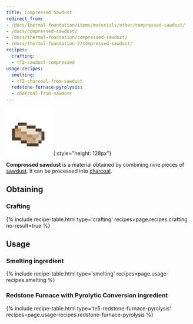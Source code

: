 ```yaml
---
title: Compressed Sawdust
redirect_from:
- /docs/thermal-foundation/items/materials/other/compressed-sawdust/
- /docs/compressed-sawdust/
- /docs/thermal-foundation/compressed-sawdust/
- /docs/thermal-foundation-2/compressed-sawdust/
recipes:
  crafting:
  - tf2-sawdust-compressed
usage-recipes:
  smelting:
  - tf2-charcoal-from-sawdust
  redstone-furnace-pyrolysis:
  - charcoal-from-sawdust
---
```


![Compressed sawdust](/assets/images/thermal-foundation-2/sawdust-compressed.png){:style="height: 128px"}


**Compressed sawdust** is a material obtained by combining nine pieces of
[sawdust](/docs/1.12/thermal-foundation-2/sawdust/). It can be processed into
[charcoal](https://minecraft.gamepedia.com/Charcoal).


Obtaining
---------

### Crafting
{% include recipe-table.html type='crafting' recipes=page.recipes.crafting no-result=true %}


Usage
-----

### Smelting ingredient
{% include recipe-table.html type='smelting' recipes=page.usage-recipes.smelting %}

### Redstone Furnace with Pyrolytic Conversion ingredient
{% include recipe-table.html type='te5-redstone-furnace-pyrolysis' recipes=page.usage-recipes.redstone-furnace-pyrolysis %}
